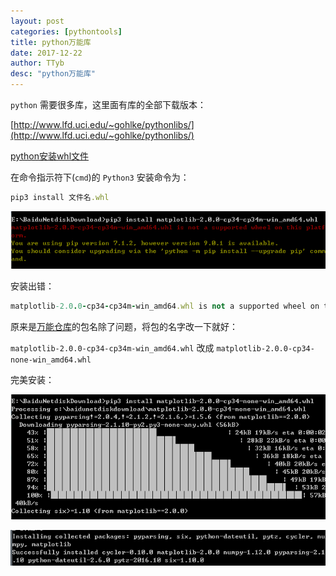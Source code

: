 ```yaml
---
layout: post
categories: [pythontools]
title: python万能库
date: 2017-12-22
author: TTyb
desc: "python万能库"
---
```


`python` 需要很多库，这里面有库的全部下载版本：

[http://www.lfd.uci.edu/~gohlke/pythonlibs/](http://www.lfd.uci.edu/~gohlke/pythonlibs/)

[python安装whl文件](http://www.tybai.com/python/python%E5%AE%89%E8%A3%85whl%E6%96%87%E4%BB%B6.html)

在命令指示符下(`cmd`)的 `Python3` 安装命令为：

~~~ruby
pip3 install 文件名.whl
~~~

<p style="text-align:center"><img src="/static/postimage/python/whl/996148-20170224083447570-949362846.png" class="img-responsive"/></p>

安装出错：

~~~ruby
matplotlib-2.0.0-cp34-cp34m-win_amd64.whl is not a supported wheel on this platform.
~~~

原来是[万能仓库](http://www.lfd.uci.edu/~gohlke/pythonlibs/)的包名除了问题，将包的名字改一下就好：

`matplotlib-2.0.0-cp34-cp34m-win_amd64.whl` 改成 `matplotlib-2.0.0-cp34-none-win_amd64.whl`

完美安装：

<p style="text-align:center"><img src="/static/postimage/python/whl/996148-20170224084306257-1962765744.png" class="img-responsive"/></p>

<p style="text-align:center"><img src="/static/postimage/python/whl/996148-20170224085315741-275552945.png" class="img-responsive"/></p>
